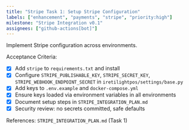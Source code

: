 ```yaml
---
title: "Stripe Task 1: Setup Stripe Configuration"
labels: ["enhancement", "payments", "stripe", "priority:high"]
milestone: "Stripe Integration v0.1"
assignees: ["github-actions[bot]"]
---
```


Implement Stripe configuration across environments.

Acceptance Criteria:
- [x] Add `stripe` to `requirements.txt` and install
- [x] Configure `STRIPE_PUBLISHABLE_KEY`, `STRIPE_SECRET_KEY`, `STRIPE_WEBHOOK_ENDPOINT_SECRET` in `iretilightpos/settings/base.py`
- [x] Add keys to `.env.example` and `docker-compose.yml`
- [x] Ensure keys loaded via environment variables in all environments
- [x] Document setup steps in `STRIPE_INTEGRATION_PLAN.md`
- [x] Security review: no secrets committed, safe defaults

References: `STRIPE_INTEGRATION_PLAN.md` (Task 1)
